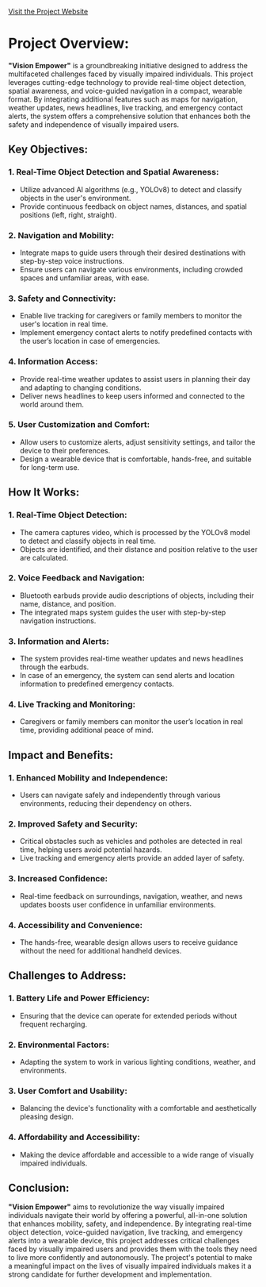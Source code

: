 
[Visit the Project Website](https://humorous-successes-384092.framer.app/)


# **Project Overview:**
**"Vision Empower"** is a groundbreaking initiative designed to address the multifaceted challenges faced by visually impaired individuals. This project leverages cutting-edge technology to provide real-time object detection, spatial awareness, and voice-guided navigation in a compact, wearable format. By integrating additional features such as maps for navigation, weather updates, news headlines, live tracking, and emergency contact alerts, the system offers a comprehensive solution that enhances both the safety and independence of visually impaired users.

## **Key Objectives:**

### **1. Real-Time Object Detection and Spatial Awareness:**
- Utilize advanced AI algorithms (e.g., YOLOv8) to detect and classify objects in the user's environment.
- Provide continuous feedback on object names, distances, and spatial positions (left, right, straight).

### **2. Navigation and Mobility:**
- Integrate maps to guide users through their desired destinations with step-by-step voice instructions.
- Ensure users can navigate various environments, including crowded spaces and unfamiliar areas, with ease.

### **3. Safety and Connectivity:**
- Enable live tracking for caregivers or family members to monitor the user's location in real time.
- Implement emergency contact alerts to notify predefined contacts with the user’s location in case of emergencies.

### **4. Information Access:**
- Provide real-time weather updates to assist users in planning their day and adapting to changing conditions.
- Deliver news headlines to keep users informed and connected to the world around them.

### **5. User Customization and Comfort:**
- Allow users to customize alerts, adjust sensitivity settings, and tailor the device to their preferences.
- Design a wearable device that is comfortable, hands-free, and suitable for long-term use.

## **How It Works:**

### **1. Real-Time Object Detection:**
- The camera captures video, which is processed by the YOLOv8 model to detect and classify objects in real time.
- Objects are identified, and their distance and position relative to the user are calculated.

### **2. Voice Feedback and Navigation:**
- Bluetooth earbuds provide audio descriptions of objects, including their name, distance, and position.
- The integrated maps system guides the user with step-by-step navigation instructions.

### **3. Information and Alerts:**
- The system provides real-time weather updates and news headlines through the earbuds.
- In case of an emergency, the system can send alerts and location information to predefined emergency contacts.

### **4. Live Tracking and Monitoring:**
- Caregivers or family members can monitor the user’s location in real time, providing additional peace of mind.

## **Impact and Benefits:**

### **1. Enhanced Mobility and Independence:**
- Users can navigate safely and independently through various environments, reducing their dependency on others.

### **2. Improved Safety and Security:**
- Critical obstacles such as vehicles and potholes are detected in real time, helping users avoid potential hazards.
- Live tracking and emergency alerts provide an added layer of safety.

### **3. Increased Confidence:**
- Real-time feedback on surroundings, navigation, weather, and news updates boosts user confidence in unfamiliar environments.

### **4. Accessibility and Convenience:**
- The hands-free, wearable design allows users to receive guidance without the need for additional handheld devices.

## **Challenges to Address:**

### **1. Battery Life and Power Efficiency:**
- Ensuring that the device can operate for extended periods without frequent recharging.

### **2. Environmental Factors:**
- Adapting the system to work in various lighting conditions, weather, and environments.

### **3. User Comfort and Usability:**
- Balancing the device's functionality with a comfortable and aesthetically pleasing design.

### **4. Affordability and Accessibility:**
- Making the device affordable and accessible to a wide range of visually impaired individuals.

## **Conclusion:**
**"Vision Empower"** aims to revolutionize the way visually impaired individuals navigate their world by offering a powerful, all-in-one solution that enhances mobility, safety, and independence. By integrating real-time object detection, voice-guided navigation, live tracking, and emergency alerts into a wearable device, this project addresses critical challenges faced by visually impaired users and provides them with the tools they need to live more confidently and autonomously. The project's potential to make a meaningful impact on the lives of visually impaired individuals makes it a strong candidate for further development and implementation.
